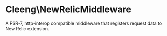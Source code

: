 Cleeng\NewRelicMiddleware
=========================

A PSR-7, http-interop compatible middleware that registers request data to New Relic
extension.
